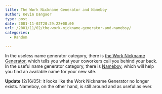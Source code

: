 ```yaml
---
title: The Work Nickname Generator and Nameboy
author: Kevin Dangoor
type: post
date: 2001-11-02T20:29:22+00:00
url: /2001/11/02/the-work-nickname-generator-and-nameboy/
categories:
  - Random

---
```

In the useless name generator category, there is [the Work Nickname Generator][1], which tells you what your coworkers call you behind your back. In the useful name generator category, there is [Nameboy][2], which will help you find an available name for your new site.
  
**Update** (2/16/05): it looks like the Work Nickname Generator no longer exists. Nameboy, on the other hand, is still around and as useful as ever.

 [1]: http://users.snip.net/~cbravo/v2/funn.htm
 [2]: http://www.nameboy.com